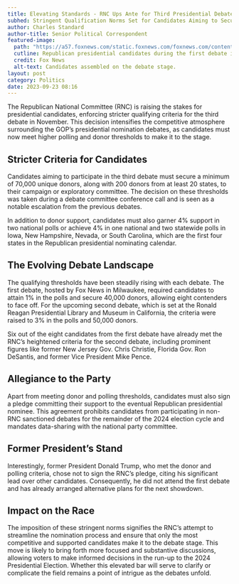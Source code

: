 ```yaml
---
title: Elevating Standards - RNC Ups Ante for Third Presidential Debate
subhed: Stringent Qualification Norms Set for Candidates Aiming to Secure a Podium
author: Charles Standard
author-title: Senior Political Correspondent
featured-image: 
  path: "https://a57.foxnews.com/static.foxnews.com/foxnews.com/content/uploads/2023/08/720/405/debate-stage-newsletter-xx.jpeg?ve=1&tl=1"
  cutline: Republican presidential candidates during the first debate in Milwaukee.
  credit: Fox News
  alt-text: Candidates assembled on the debate stage.
layout: post
category: Politics
date: 2023-09-23 08:16
---
```


The Republican National Committee (RNC) is raising the stakes for presidential candidates, enforcing stricter qualifying criteria for the third debate in November. This decision intensifies the competitive atmosphere surrounding the GOP’s presidential nomination debates, as candidates must now meet higher polling and donor thresholds to make it to the stage.

## Stricter Criteria for Candidates
Candidates aiming to participate in the third debate must secure a minimum of 70,000 unique donors, along with 200 donors from at least 20 states, to their campaign or exploratory committee. The decision on these thresholds was taken during a debate committee conference call and is seen as a notable escalation from the previous debates.

In addition to donor support, candidates must also garner 4% support in two national polls or achieve 4% in one national and two statewide polls in Iowa, New Hampshire, Nevada, or South Carolina, which are the first four states in the Republican presidential nominating calendar.

## The Evolving Debate Landscape
The qualifying thresholds have been steadily rising with each debate. The first debate, hosted by Fox News in Milwaukee, required candidates to attain 1% in the polls and secure 40,000 donors, allowing eight contenders to face off. For the upcoming second debate, which is set at the Ronald Reagan Presidential Library and Museum in California, the criteria were raised to 3% in the polls and 50,000 donors.

Six out of the eight candidates from the first debate have already met the RNC’s heightened criteria for the second debate, including prominent figures like former New Jersey Gov. Chris Christie, Florida Gov. Ron DeSantis, and former Vice President Mike Pence.

## Allegiance to the Party
Apart from meeting donor and polling thresholds, candidates must also sign a pledge committing their support to the eventual Republican presidential nominee. This agreement prohibits candidates from participating in non-RNC sanctioned debates for the remainder of the 2024 election cycle and mandates data-sharing with the national party committee.

## Former President’s Stand
Interestingly, former President Donald Trump, who met the donor and polling criteria, chose not to sign the RNC’s pledge, citing his significant lead over other candidates. Consequently, he did not attend the first debate and has already arranged alternative plans for the next showdown.

## Impact on the Race
The imposition of these stringent norms signifies the RNC’s attempt to streamline the nomination process and ensure that only the most competitive and supported candidates make it to the debate stage. This move is likely to bring forth more focused and substantive discussions, allowing voters to make informed decisions in the run-up to the 2024 Presidential Election. Whether this elevated bar will serve to clarify or complicate the field remains a point of intrigue as the debates unfold.
